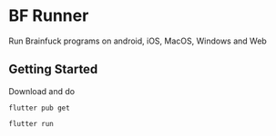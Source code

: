 # BF Runner

Run Brainfuck programs on android, iOS, MacOS, Windows and Web

## Getting Started

Download and do 

`flutter pub get`

`flutter run`
